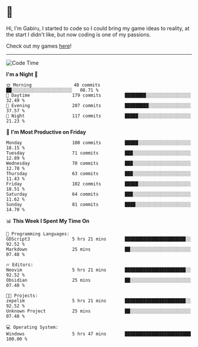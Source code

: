 # 🐀

Hi, I'm Gabiru, I started to code so I could bring my game ideas to reality, at the start I didn't like, but now coding is one of my passions.

Check out my games [here](https://gabiru.art/projetos/)!

---

<!--START_SECTION:waka-->
![Code Time](http://img.shields.io/badge/Code%20Time-304%20hrs%2035%20mins-blue)

**I'm a Night 🦉** 

```text
🌞 Morning                48 commits          ██░░░░░░░░░░░░░░░░░░░░░░░   08.71 % 
🌆 Daytime                179 commits         ████████░░░░░░░░░░░░░░░░░   32.49 % 
🌃 Evening                207 commits         █████████░░░░░░░░░░░░░░░░   37.57 % 
🌙 Night                  117 commits         █████░░░░░░░░░░░░░░░░░░░░   21.23 % 
```
📅 **I'm Most Productive on Friday** 

```text
Monday                   100 commits         █████░░░░░░░░░░░░░░░░░░░░   18.15 % 
Tuesday                  71 commits          ███░░░░░░░░░░░░░░░░░░░░░░   12.89 % 
Wednesday                70 commits          ███░░░░░░░░░░░░░░░░░░░░░░   12.70 % 
Thursday                 63 commits          ███░░░░░░░░░░░░░░░░░░░░░░   11.43 % 
Friday                   102 commits         █████░░░░░░░░░░░░░░░░░░░░   18.51 % 
Saturday                 64 commits          ███░░░░░░░░░░░░░░░░░░░░░░   11.62 % 
Sunday                   81 commits          ████░░░░░░░░░░░░░░░░░░░░░   14.70 % 
```


📊 **This Week I Spent My Time On** 

```text
💬 Programming Languages: 
GDScript3                5 hrs 21 mins       ███████████████████████░░   92.52 % 
Markdown                 25 mins             ██░░░░░░░░░░░░░░░░░░░░░░░   07.48 % 

🔥 Editors: 
Neovim                   5 hrs 21 mins       ███████████████████████░░   92.52 % 
Obsidian                 25 mins             ██░░░░░░░░░░░░░░░░░░░░░░░   07.48 % 

🐱‍💻 Projects: 
zepelim                  5 hrs 21 mins       ███████████████████████░░   92.52 % 
Unknown Project          25 mins             ██░░░░░░░░░░░░░░░░░░░░░░░   07.48 % 

💻 Operating System: 
Windows                  5 hrs 47 mins       █████████████████████████   100.00 % 
```


<!--END_SECTION:waka-->
